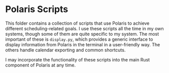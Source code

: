 # Polaris Scripts

This folder contains a collection of scripts that use Polaris to achieve different scheduling-related goals. I use these scripts all the time in my own systems, though some of them are quite specific to my system. The most important of these is `display.py`, which provides a generic interface to display information from Polaris in the terminal in a user-friendly way. The others handle calendar exporting and common shortcuts.

I may incorporate the functionality of these scripts into the main Rust component of Polaris at any time.
